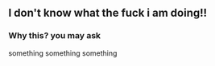 ## I don't know what the fuck i am doing!!



### Why this? you may ask

something something something
